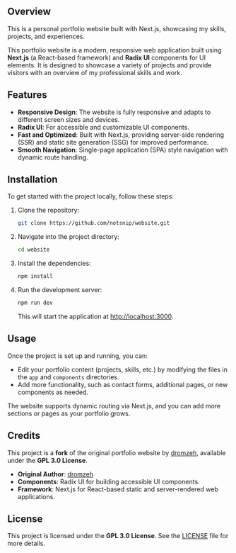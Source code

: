 ## Overview

This is a personal portfolio website built with Next.js, showcasing my skills, projects, and experiences.

This portfolio website is a modern, responsive web application built using **Next.js** (a React-based framework) and **Radix UI** components for UI elements. It is designed to showcase a variety of projects and provide visitors with an overview of my professional skills and work.

## Features

- **Responsive Design**: The website is fully responsive and adapts to different screen sizes and devices.
- **Radix UI**: For accessible and customizable UI components.
- **Fast and Optimized**: Built with Next.js, providing server-side rendering (SSR) and static site generation (SSG) for improved performance.
- **Smooth Navigation**: Single-page application (SPA) style navigation with dynamic route handling.

## Installation

To get started with the project locally, follow these steps:

1. Clone the repository:
   ```bash
   git clone https://github.com/notsnip/website.git
   ```

2. Navigate into the project directory:
   ```bash
   cd website
   ```

3. Install the dependencies:
   ```bash
   npm install
   ```

4. Run the development server:
   ```bash
   npm run dev
   ```

   This will start the application at [http://localhost:3000](http://localhost:3000).

## Usage

Once the project is set up and running, you can:

- Edit your portfolio content (projects, skills, etc.) by modifying the files in the `app` and `components` directories.
- Add more functionality, such as contact forms, additional pages, or new components as needed.

The website supports dynamic routing via Next.js, and you can add more sections or pages as your portfolio grows.

## Credits

This project is a **fork** of the original portfolio website by [dromzeh](https://github.com/dromzeh), available under the **GPL 3.0 License**.

- **Original Author**: [dromzeh](https://github.com/dromzeh)
- **Components**: Radix UI for building accessible UI components.
- **Framework**: Next.js for React-based static and server-rendered web applications.

## License

This project is licensed under the **GPL 3.0 License**. See the [LICENSE](./LICENSE) file for more details.
